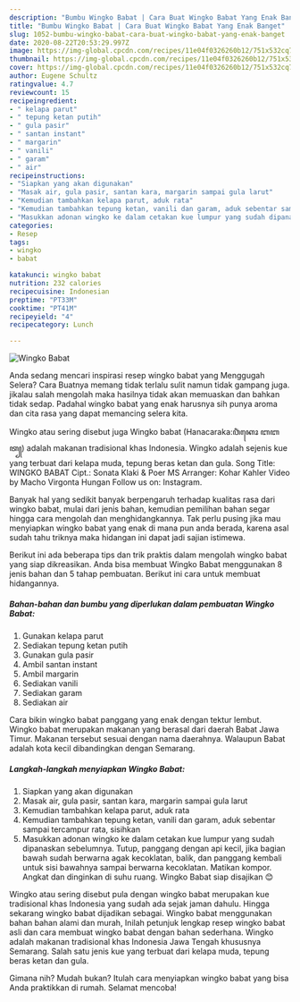 ```yaml
---
description: "Bumbu Wingko Babat | Cara Buat Wingko Babat Yang Enak Banget"
title: "Bumbu Wingko Babat | Cara Buat Wingko Babat Yang Enak Banget"
slug: 1052-bumbu-wingko-babat-cara-buat-wingko-babat-yang-enak-banget
date: 2020-08-22T20:53:29.997Z
image: https://img-global.cpcdn.com/recipes/11e04f0326260b12/751x532cq70/wingko-babat-foto-resep-utama.jpg
thumbnail: https://img-global.cpcdn.com/recipes/11e04f0326260b12/751x532cq70/wingko-babat-foto-resep-utama.jpg
cover: https://img-global.cpcdn.com/recipes/11e04f0326260b12/751x532cq70/wingko-babat-foto-resep-utama.jpg
author: Eugene Schultz
ratingvalue: 4.7
reviewcount: 15
recipeingredient:
- " kelapa parut"
- " tepung ketan putih"
- " gula pasir"
- " santan instant"
- " margarin"
- " vanili"
- " garam"
- " air"
recipeinstructions:
- "Siapkan yang akan digunakan"
- "Masak air, gula pasir, santan kara, margarin sampai gula larut"
- "Kemudian tambahkan kelapa parut, aduk rata"
- "Kemudian tambahkan tepung ketan, vanili dan garam, aduk sebentar sampai tercampur rata, sisihkan"
- "Masukkan adonan wingko ke dalam cetakan kue lumpur yang sudah dipanaskan sebelumnya. Tutup, panggang dengan api kecil, jika bagian bawah sudah berwarna agak kecoklatan, balik, dan panggang kembali untuk sisi bawahnya sampai berwarna kecoklatan. Matikan kompor. Angkat dan dinginkan di suhu ruang. Wingko Babat siap disajikan 😊"
categories:
- Resep
tags:
- wingko
- babat

katakunci: wingko babat 
nutrition: 232 calories
recipecuisine: Indonesian
preptime: "PT33M"
cooktime: "PT41M"
recipeyield: "4"
recipecategory: Lunch

---
```



![Wingko Babat](https://img-global.cpcdn.com/recipes/11e04f0326260b12/751x532cq70/wingko-babat-foto-resep-utama.jpg)

Anda sedang mencari inspirasi resep wingko babat yang Menggugah Selera? Cara Buatnya memang tidak terlalu sulit namun tidak gampang juga. jikalau salah mengolah maka hasilnya tidak akan memuaskan dan bahkan tidak sedap. Padahal wingko babat yang enak harusnya sih punya aroma dan cita rasa yang dapat memancing selera kita.

Wingko atau sering disebut juga Wingko babat (Hanacaraka:ꦮꦶꦁꦏꦺꦴ ꦧꦧꦠ꧀) adalah makanan tradisional khas Indonesia. Wingko adalah sejenis kue yang terbuat dari kelapa muda, tepung beras ketan dan gula. Song Title: WINGKO BABAT Cipt.: Sonata Klaki &amp; Poer MS Arranger: Kohar Kahler Video by Macho Virgonta Hungan Follow us on: Instagram.

Banyak hal yang sedikit banyak berpengaruh terhadap kualitas rasa dari wingko babat, mulai dari jenis bahan, kemudian pemilihan bahan segar hingga cara mengolah dan menghidangkannya. Tak perlu pusing jika mau menyiapkan wingko babat yang enak di mana pun anda berada, karena asal sudah tahu triknya maka hidangan ini dapat jadi sajian istimewa.


Berikut ini ada beberapa tips dan trik praktis dalam mengolah wingko babat yang siap dikreasikan. Anda bisa membuat Wingko Babat menggunakan 8 jenis bahan dan 5 tahap pembuatan. Berikut ini cara untuk membuat hidangannya.

<!--inarticleads1-->

##### Bahan-bahan dan bumbu yang diperlukan dalam pembuatan Wingko Babat:

1. Gunakan  kelapa parut
1. Sediakan  tepung ketan putih
1. Gunakan  gula pasir
1. Ambil  santan instant
1. Ambil  margarin
1. Sediakan  vanili
1. Sediakan  garam
1. Sediakan  air


Cara bikin wingko babat panggang yang enak dengan tektur lembut. Wingko babat merupakan makanan yang berasal dari daerah Babat Jawa Timur. Makanan tersebut sesuai dengan nama daerahnya. Walaupun Babat adalah kota kecil dibandingkan dengan Semarang. 

<!--inarticleads2-->

##### Langkah-langkah menyiapkan Wingko Babat:

1. Siapkan yang akan digunakan
1. Masak air, gula pasir, santan kara, margarin sampai gula larut
1. Kemudian tambahkan kelapa parut, aduk rata
1. Kemudian tambahkan tepung ketan, vanili dan garam, aduk sebentar sampai tercampur rata, sisihkan
1. Masukkan adonan wingko ke dalam cetakan kue lumpur yang sudah dipanaskan sebelumnya. Tutup, panggang dengan api kecil, jika bagian bawah sudah berwarna agak kecoklatan, balik, dan panggang kembali untuk sisi bawahnya sampai berwarna kecoklatan. Matikan kompor. Angkat dan dinginkan di suhu ruang. Wingko Babat siap disajikan 😊


Wingko atau sering disebut pula dengan wingko babat merupakan kue tradisional khas Indonesia yang sudah ada sejak jaman dahulu. Hingga sekarang wingko babat dijadikan sebagai. Wingko babat menggunakan bahan bahan alami dan murah, Inilah petunjuk lengkap resep wingko babat asli dan cara membuat wingko babat dengan bahan sederhana. Wingko adalah makanan tradisional khas Indonesia Jawa Tengah khususnya Semarang. Salah satu jenis kue yang terbuat dari kelapa muda, tepung beras ketan dan gula. 

Gimana nih? Mudah bukan? Itulah cara menyiapkan wingko babat yang bisa Anda praktikkan di rumah. Selamat mencoba!
